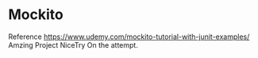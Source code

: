 # Mockito
Reference https://www.udemy.com/mockito-tutorial-with-junit-examples/
Amzing Project NiceTry On the attempt.
